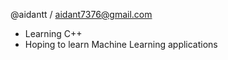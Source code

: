 @aidantt / aidant7376@gmail.com
- Learning C++
- Hoping to learn Machine Learning applications

<!---
aidantt/aidantt is a ✨ special ✨ repository because its `README.md` (this file) appears on your GitHub profile.
You can click the Preview link to take a look at your changes.
--->
